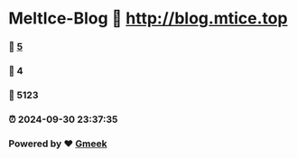 # MeltIce-Blog :link: http://blog.mtice.top 
### :page_facing_up: [5](http://blog.mtice.top/tag.html) 
### :speech_balloon: 4 
### :hibiscus: 5123 
### :alarm_clock: 2024-09-30 23:37:35 
### Powered by :heart: [Gmeek](https://github.com/Meekdai/Gmeek)
